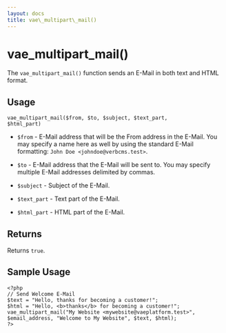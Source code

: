 ```yaml
---
layout: docs
title: vae\_multipart\_mail()
---
```


# vae\_multipart\_mail()

The `vae_multipart_mail()` function sends an E-Mail in both text and
HTML format.

## Usage

`vae_multipart_mail($from, $to, $subject, $text_part,             $html_part)`

-   `$from` - E-Mail address that will be the From address in
    the E-Mail. You may specify a name here as well by using the
    standard E-Mail formatting: `John Doe <johndoe@verbcms.test>`.

-   `$to` - E-Mail address that the E-Mail will be sent to. You may
    specify multiple E-Mail addresses delimited by commas.

-   `$subject` - Subject of the E-Mail.

-   `$text_part` - Text part of the E-Mail.

-   `$html_part` - HTML part of the E-Mail.

## Returns

Returns `true`.

## Sample Usage

    <?php
    // Send Welcome E-Mail
    $text = "Hello, thanks for becoming a customer!";
    $html = "Hello, <b>thanks</b> for becoming a customer!";
    vae_multipart_mail("My Website <mywebsite@vaeplatform.test>", $email_address, "Welcome to My Website", $text, $html);
    ?>
